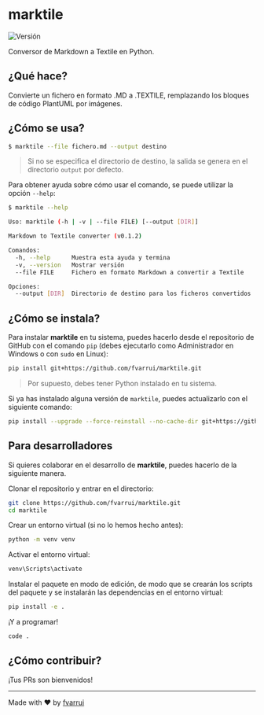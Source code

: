 # marktile

![Versión](https://img.shields.io/badge/Versión-0.2.0-black)

Conversor de Markdown a Textile en Python.

## ¿Qué hace?

Convierte un fichero en formato .MD a .TEXTILE, remplazando los bloques de código PlantUML por imágenes.

## ¿Cómo se usa?

```bash
$ marktile --file fichero.md --output destino
```

> Si no se especifica el directorio de destino, la salida se genera en el directorio `output` por defecto.

Para obtener ayuda sobre cómo usar el comando, se puede utilizar la opción `--help`:

```bash
$ marktile --help

Uso: marktile (-h | -v | --file FILE) [--output [DIR]]

Markdown to Textile converter (v0.1.2)

Comandos:
  -h, --help      Muestra esta ayuda y termina
  -v, --version   Mostrar versión
  --file FILE     Fichero en formato Markdown a convertir a Textile

Opciones:
  --output [DIR]  Directorio de destino para los ficheros convertidos
```

## ¿Cómo se instala?

Para instalar **marktile** en tu sistema, puedes hacerlo desde el repositorio de GitHub con el comando `pip` (debes ejecutarlo como Administrador en Windows o con `sudo` en Linux):

```bash
pip install git+https://github.com/fvarrui/marktile.git
```

> Por supuesto, debes tener Python instalado en tu sistema.

Si ya has instalado alguna versión de `marktile`, puedes actualizarlo con el siguiente comando:

```bash
pip install --upgrade --force-reinstall --no-cache-dir git+https://github.com/fvarrui/marktile.git
```

## Para desarrolladores

Si quieres colaborar en el desarrollo de **marktile**, puedes hacerlo de la siguiente manera.

Clonar el repositorio y entrar en el directorio:

```bash
git clone https://github.com/fvarrui/marktile.git
cd marktile
```

Crear un entorno virtual (si no lo hemos hecho antes):

```bash
python -m venv venv
```

Activar el entorno virtual:

```bash
venv\Scripts\activate
```

Instalar el paquete en modo de edición, de modo que se crearán los scripts del paquete y se instalarán las dependencias en el entorno virtual:

```bash
pip install -e .
```

¡Y a programar!

```bash
code .
```

## ¿Cómo contribuir?

¡Tus PRs son bienvenidos!

--- 

Made with ❤️ by [fvarrui](https://github.com/fvarrui)